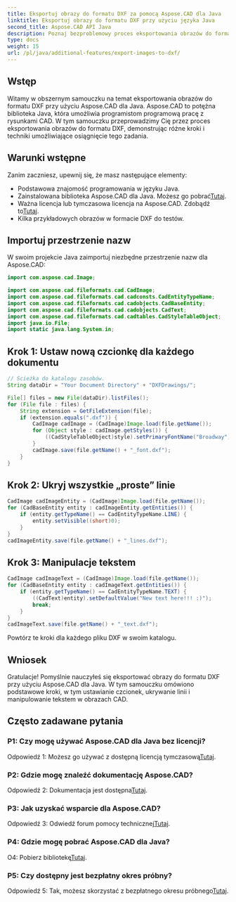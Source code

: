 ```yaml
---
title: Eksportuj obrazy do formatu DXF za pomocą Aspose.CAD dla Java
linktitle: Eksportuj obrazy do formatu DXF przy użyciu języka Java
second_title: Aspose.CAD API Java
description: Poznaj bezproblemowy proces eksportowania obrazów do formatu DXF przy użyciu Aspose.CAD dla Java. Przewodnik krok po kroku, często zadawane pytania i nie tylko.
type: docs
weight: 15
url: /pl/java/additional-features/export-images-to-dxf/
---
```

## Wstęp

Witamy w obszernym samouczku na temat eksportowania obrazów do formatu DXF przy użyciu Aspose.CAD dla Java. Aspose.CAD to potężna biblioteka Java, która umożliwia programistom programową pracę z rysunkami CAD. W tym samouczku przeprowadzimy Cię przez proces eksportowania obrazów do formatu DXF, demonstrując różne kroki i techniki umożliwiające osiągnięcie tego zadania.

## Warunki wstępne

Zanim zaczniesz, upewnij się, że masz następujące elementy:

- Podstawowa znajomość programowania w języku Java.
-  Zainstalowana biblioteka Aspose.CAD dla Java. Możesz go pobrać[Tutaj](https://releases.aspose.com/cad/java/).
- Ważna licencja lub tymczasowa licencja na Aspose.CAD. Zdobądź to[Tutaj](https://purchase.aspose.com/temporary-license/).
- Kilka przykładowych obrazów w formacie DXF do testów.

## Importuj przestrzenie nazw

W swoim projekcie Java zaimportuj niezbędne przestrzenie nazw dla Aspose.CAD:

```java
import com.aspose.cad.Image;

import com.aspose.cad.fileformats.cad.CadImage;
import com.aspose.cad.fileformats.cad.cadconsts.CadEntityTypeName;
import com.aspose.cad.fileformats.cad.cadobjects.CadBaseEntity;
import com.aspose.cad.fileformats.cad.cadobjects.CadText;
import com.aspose.cad.fileformats.cad.cadtables.CadStyleTableObject;
import java.io.File;
import static java.lang.System.in;
```

## Krok 1: Ustaw nową czcionkę dla każdego dokumentu

```java
// Ścieżka do katalogu zasobów.
String dataDir = "Your Document Directory" + "DXFDrawings/";

File[] files = new File(dataDir).listFiles();
for (File file : files) {
    String extension = GetFileExtension(file);
    if (extension.equals(".dxf")) {
        CadImage cadImage = (CadImage)Image.load(file.getName());
        for (Object style : cadImage.getStyles()) {
            ((CadStyleTableObject)style).setPrimaryFontName("Broadway");
        }
        cadImage.save(file.getName() + "_font.dxf");
    }
}
```

## Krok 2: Ukryj wszystkie „proste” linie

```java
CadImage cadImageEntity = (CadImage)Image.load(file.getName());
for (CadBaseEntity entity : cadImageEntity.getEntities()) {
    if (entity.getTypeName() == CadEntityTypeName.LINE) {
        entity.setVisible((short)0);
    }
}
cadImageEntity.save(file.getName() + "_lines.dxf");
```

## Krok 3: Manipulacje tekstem

```java
CadImage cadImageText = (CadImage)Image.load(file.getName());
for (CadBaseEntity entity : cadImageText.getEntities()) {
    if (entity.getTypeName() == CadEntityTypeName.TEXT) {
        ((CadText)entity).setDefaultValue("New text here!!! :)");
        break;
    }
}
cadImageText.save(file.getName() + "_text.dxf");
```

Powtórz te kroki dla każdego pliku DXF w swoim katalogu.

## Wniosek

Gratulacje! Pomyślnie nauczyłeś się eksportować obrazy do formatu DXF przy użyciu Aspose.CAD dla Java. W tym samouczku omówiono podstawowe kroki, w tym ustawianie czcionek, ukrywanie linii i manipulowanie tekstem w obrazach CAD.

## Często zadawane pytania

### P1: Czy mogę używać Aspose.CAD dla Java bez licencji?

 Odpowiedź 1: Możesz go używać z dostępną licencją tymczasową[Tutaj](https://purchase.aspose.com/temporary-license/).

### P2: Gdzie mogę znaleźć dokumentację Aspose.CAD?

 Odpowiedź 2: Dokumentacja jest dostępna[Tutaj](https://reference.aspose.com/cad/java/).

### P3: Jak uzyskać wsparcie dla Aspose.CAD?

 Odpowiedź 3: Odwiedź forum pomocy technicznej[Tutaj](https://forum.aspose.com/c/cad/19).

### P4: Gdzie mogę pobrać Aspose.CAD dla Java?

 O4: Pobierz bibliotekę[Tutaj](https://releases.aspose.com/cad/java/).

### P5: Czy dostępny jest bezpłatny okres próbny?

 Odpowiedź 5: Tak, możesz skorzystać z bezpłatnego okresu próbnego[Tutaj](https://releases.aspose.com/).